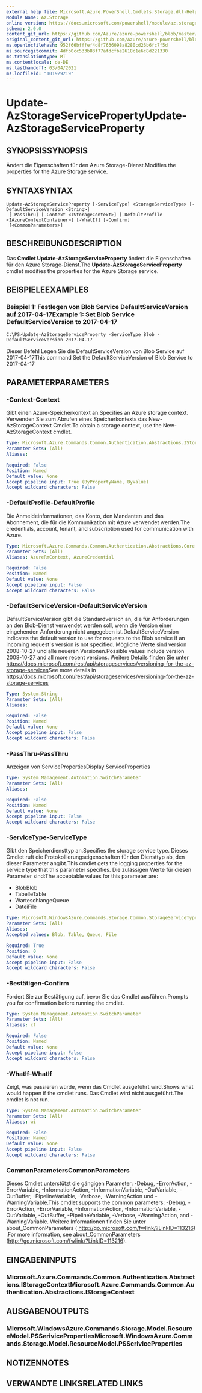 ```yaml
---
external help file: Microsoft.Azure.PowerShell.Cmdlets.Storage.dll-Help.xml
Module Name: Az.Storage
online version: https://docs.microsoft.com/powershell/module/az.storage/update-azstorageserviceproperty
schema: 2.0.0
content_git_url: https://github.com/Azure/azure-powershell/blob/master/src/Storage/Storage.Management/help/Update-AzStorageServiceProperty.md
original_content_git_url: https://github.com/Azure/azure-powershell/blob/master/src/Storage/Storage.Management/help/Update-AzStorageServiceProperty.md
ms.openlocfilehash: 952f66bfffef4d8f7636098a8280cd26b6fc7f5d
ms.sourcegitcommit: 4dfb0cc533b83f77afdcfbe2618c1e6c8d221330
ms.translationtype: MT
ms.contentlocale: de-DE
ms.lasthandoff: 03/04/2021
ms.locfileid: "101929219"
---
```

# <span data-ttu-id="573d6-101">Update-AzStorageServiceProperty</span><span class="sxs-lookup"><span data-stu-id="573d6-101">Update-AzStorageServiceProperty</span></span>

## <span data-ttu-id="573d6-102">SYNOPSIS</span><span class="sxs-lookup"><span data-stu-id="573d6-102">SYNOPSIS</span></span>
<span data-ttu-id="573d6-103">Ändert die Eigenschaften für den Azure Storage-Dienst.</span><span class="sxs-lookup"><span data-stu-id="573d6-103">Modifies the properties for the Azure Storage service.</span></span>

## <span data-ttu-id="573d6-104">SYNTAX</span><span class="sxs-lookup"><span data-stu-id="573d6-104">SYNTAX</span></span>

```
Update-AzStorageServiceProperty [-ServiceType] <StorageServiceType> [-DefaultServiceVersion <String>]
 [-PassThru] [-Context <IStorageContext>] [-DefaultProfile <IAzureContextContainer>] [-WhatIf] [-Confirm]
 [<CommonParameters>]
```

## <span data-ttu-id="573d6-105">BESCHREIBUNG</span><span class="sxs-lookup"><span data-stu-id="573d6-105">DESCRIPTION</span></span>
<span data-ttu-id="573d6-106">Das **Cmdlet Update-AzStorageServiceProperty** ändert die Eigenschaften für den Azure Storage-Dienst.</span><span class="sxs-lookup"><span data-stu-id="573d6-106">The **Update-AzStorageServiceProperty** cmdlet modifies the properties for the Azure Storage service.</span></span>

## <span data-ttu-id="573d6-107">BEISPIELE</span><span class="sxs-lookup"><span data-stu-id="573d6-107">EXAMPLES</span></span>

### <span data-ttu-id="573d6-108">Beispiel 1: Festlegen von Blob Service DefaultServiceVersion auf 2017-04-17</span><span class="sxs-lookup"><span data-stu-id="573d6-108">Example 1: Set Blob Service DefaultServiceVersion to 2017-04-17</span></span>
```
C:\PS>Update-AzStorageServiceProperty -ServiceType Blob -DefaultServiceVersion 2017-04-17
```

<span data-ttu-id="573d6-109">Dieser Befehl Legen Sie die DefaultServiceVersion von Blob Service auf 2017-04-17</span><span class="sxs-lookup"><span data-stu-id="573d6-109">This command Set the DefaultServiceVersion of Blob Service to 2017-04-17</span></span>

## <span data-ttu-id="573d6-110">PARAMETER</span><span class="sxs-lookup"><span data-stu-id="573d6-110">PARAMETERS</span></span>

### <span data-ttu-id="573d6-111">-Context</span><span class="sxs-lookup"><span data-stu-id="573d6-111">-Context</span></span>
<span data-ttu-id="573d6-112">Gibt einen Azure-Speicherkontext an.</span><span class="sxs-lookup"><span data-stu-id="573d6-112">Specifies an Azure storage context.</span></span>
<span data-ttu-id="573d6-113">Verwenden Sie zum Abrufen eines Speicherkontexts das New-AzStorageContext Cmdlet.</span><span class="sxs-lookup"><span data-stu-id="573d6-113">To obtain a storage context, use the New-AzStorageContext cmdlet.</span></span>

```yaml
Type: Microsoft.Azure.Commands.Common.Authentication.Abstractions.IStorageContext
Parameter Sets: (All)
Aliases:

Required: False
Position: Named
Default value: None
Accept pipeline input: True (ByPropertyName, ByValue)
Accept wildcard characters: False
```

### <span data-ttu-id="573d6-114">-DefaultProfile</span><span class="sxs-lookup"><span data-stu-id="573d6-114">-DefaultProfile</span></span>
<span data-ttu-id="573d6-115">Die Anmeldeinformationen, das Konto, den Mandanten und das Abonnement, die für die Kommunikation mit Azure verwendet werden.</span><span class="sxs-lookup"><span data-stu-id="573d6-115">The credentials, account, tenant, and subscription used for communication with Azure.</span></span>

```yaml
Type: Microsoft.Azure.Commands.Common.Authentication.Abstractions.Core.IAzureContextContainer
Parameter Sets: (All)
Aliases: AzureRmContext, AzureCredential

Required: False
Position: Named
Default value: None
Accept pipeline input: False
Accept wildcard characters: False
```

### <span data-ttu-id="573d6-116">-DefaultServiceVersion</span><span class="sxs-lookup"><span data-stu-id="573d6-116">-DefaultServiceVersion</span></span>
<span data-ttu-id="573d6-117">DefaultServiceVersion gibt die Standardversion an, die für Anforderungen an den Blob-Dienst verwendet werden soll, wenn die Version einer eingehenden Anforderung nicht angegeben ist.</span><span class="sxs-lookup"><span data-stu-id="573d6-117">DefaultServiceVersion indicates the default version to use for requests to the Blob service if an incoming request's version is not specified.</span></span> <span data-ttu-id="573d6-118">Mögliche Werte sind version 2008-10-27 und alle neueren Versionen.</span><span class="sxs-lookup"><span data-stu-id="573d6-118">Possible values include version 2008-10-27 and all more recent versions.</span></span> <span data-ttu-id="573d6-119">Weitere Details finden Sie unter https://docs.microsoft.com/rest/api/storageservices/versioning-for-the-az-storage-services</span><span class="sxs-lookup"><span data-stu-id="573d6-119">See more details in https://docs.microsoft.com/rest/api/storageservices/versioning-for-the-az-storage-services</span></span>

```yaml
Type: System.String
Parameter Sets: (All)
Aliases:

Required: False
Position: Named
Default value: None
Accept pipeline input: False
Accept wildcard characters: False
```

### <span data-ttu-id="573d6-120">-PassThru</span><span class="sxs-lookup"><span data-stu-id="573d6-120">-PassThru</span></span>
<span data-ttu-id="573d6-121">Anzeigen von ServiceProperties</span><span class="sxs-lookup"><span data-stu-id="573d6-121">Display ServiceProperties</span></span>

```yaml
Type: System.Management.Automation.SwitchParameter
Parameter Sets: (All)
Aliases:

Required: False
Position: Named
Default value: None
Accept pipeline input: False
Accept wildcard characters: False
```

### <span data-ttu-id="573d6-122">-ServiceType</span><span class="sxs-lookup"><span data-stu-id="573d6-122">-ServiceType</span></span>
<span data-ttu-id="573d6-123">Gibt den Speicherdiensttyp an.</span><span class="sxs-lookup"><span data-stu-id="573d6-123">Specifies the storage service type.</span></span>
<span data-ttu-id="573d6-124">Dieses Cmdlet ruft die Protokollierungseigenschaften für den Diensttyp ab, den dieser Parameter angibt.</span><span class="sxs-lookup"><span data-stu-id="573d6-124">This cmdlet gets the logging properties for the service type that this parameter specifies.</span></span>
<span data-ttu-id="573d6-125">Die zulässigen Werte für diesen Parameter sind:</span><span class="sxs-lookup"><span data-stu-id="573d6-125">The acceptable values for this parameter are:</span></span>
- <span data-ttu-id="573d6-126">Blob</span><span class="sxs-lookup"><span data-stu-id="573d6-126">Blob</span></span> 
- <span data-ttu-id="573d6-127">Tabelle</span><span class="sxs-lookup"><span data-stu-id="573d6-127">Table</span></span>
- <span data-ttu-id="573d6-128">Warteschlange</span><span class="sxs-lookup"><span data-stu-id="573d6-128">Queue</span></span>
- <span data-ttu-id="573d6-129">Datei</span><span class="sxs-lookup"><span data-stu-id="573d6-129">File</span></span>

```yaml
Type: Microsoft.WindowsAzure.Commands.Storage.Common.StorageServiceType
Parameter Sets: (All)
Aliases:
Accepted values: Blob, Table, Queue, File

Required: True
Position: 0
Default value: None
Accept pipeline input: False
Accept wildcard characters: False
```

### <span data-ttu-id="573d6-130">-Bestätigen</span><span class="sxs-lookup"><span data-stu-id="573d6-130">-Confirm</span></span>
<span data-ttu-id="573d6-131">Fordert Sie zur Bestätigung auf, bevor Sie das Cmdlet ausführen.</span><span class="sxs-lookup"><span data-stu-id="573d6-131">Prompts you for confirmation before running the cmdlet.</span></span>

```yaml
Type: System.Management.Automation.SwitchParameter
Parameter Sets: (All)
Aliases: cf

Required: False
Position: Named
Default value: None
Accept pipeline input: False
Accept wildcard characters: False
```

### <span data-ttu-id="573d6-132">-WhatIf</span><span class="sxs-lookup"><span data-stu-id="573d6-132">-WhatIf</span></span>
<span data-ttu-id="573d6-133">Zeigt, was passieren würde, wenn das Cmdlet ausgeführt wird.</span><span class="sxs-lookup"><span data-stu-id="573d6-133">Shows what would happen if the cmdlet runs.</span></span> <span data-ttu-id="573d6-134">Das Cmdlet wird nicht ausgeführt.</span><span class="sxs-lookup"><span data-stu-id="573d6-134">The cmdlet is not run.</span></span>

```yaml
Type: System.Management.Automation.SwitchParameter
Parameter Sets: (All)
Aliases: wi

Required: False
Position: Named
Default value: None
Accept pipeline input: False
Accept wildcard characters: False
```

### <span data-ttu-id="573d6-135">CommonParameters</span><span class="sxs-lookup"><span data-stu-id="573d6-135">CommonParameters</span></span>
<span data-ttu-id="573d6-136">Dieses Cmdlet unterstützt die gängigen Parameter: -Debug, -ErrorAction, -ErrorVariable, -InformationAction, -InformationVariable, -OutVariable, -OutBuffer, -PipelineVariable, -Verbose, -WarningAction und -WarningVariable.</span><span class="sxs-lookup"><span data-stu-id="573d6-136">This cmdlet supports the common parameters: -Debug, -ErrorAction, -ErrorVariable, -InformationAction, -InformationVariable, -OutVariable, -OutBuffer, -PipelineVariable, -Verbose, -WarningAction, and -WarningVariable.</span></span> <span data-ttu-id="573d6-137">Weitere Informationen finden Sie unter about_CommonParameters ( http://go.microsoft.com/fwlink/?LinkID=113216) .</span><span class="sxs-lookup"><span data-stu-id="573d6-137">For more information, see about_CommonParameters (http://go.microsoft.com/fwlink/?LinkID=113216).</span></span>

## <span data-ttu-id="573d6-138">EINGABEN</span><span class="sxs-lookup"><span data-stu-id="573d6-138">INPUTS</span></span>

### <span data-ttu-id="573d6-139">Microsoft.Azure.Commands.Common.Authentication.Abstractions.IStorageContext</span><span class="sxs-lookup"><span data-stu-id="573d6-139">Microsoft.Azure.Commands.Common.Authentication.Abstractions.IStorageContext</span></span>

## <span data-ttu-id="573d6-140">AUSGABEN</span><span class="sxs-lookup"><span data-stu-id="573d6-140">OUTPUTS</span></span>

### <span data-ttu-id="573d6-141">Microsoft.WindowsAzure.Commands.Storage.Model.ResourceModel.PSSeriviceProperties</span><span class="sxs-lookup"><span data-stu-id="573d6-141">Microsoft.WindowsAzure.Commands.Storage.Model.ResourceModel.PSSeriviceProperties</span></span>

## <span data-ttu-id="573d6-142">NOTIZEN</span><span class="sxs-lookup"><span data-stu-id="573d6-142">NOTES</span></span>

## <span data-ttu-id="573d6-143">VERWANDTE LINKS</span><span class="sxs-lookup"><span data-stu-id="573d6-143">RELATED LINKS</span></span>
